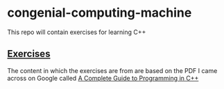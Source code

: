 # congenial-computing-machine

This repo will contain exercises for learning C++

## [Exercises](exercises)

The content in which the exercises are from are based on the PDF I came across on Google called [A Complete Guide to
Programming in C++](http://www.lmpt.univ-tours.fr/~volkov/C++.pdf)
